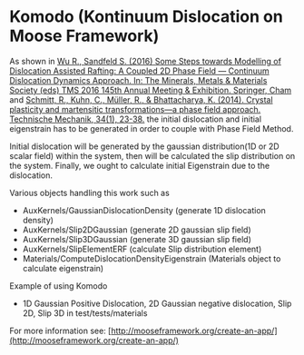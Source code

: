 Komodo (Kontinuum Dislocation on Moose Framework)
=====

As shown in [Wu R., Sandfeld S. (2016) Some Steps towards Modelling of Dislocation Assisted Rafting: A Coupled 2D Phase Field — Continuum Dislocation Dynamics Approach. In: The Minerals, Metals & Materials Society (eds) TMS 2016 145th Annual Meeting & Exhibition. Springer, Cham](https://link.springer.com/chapter/10.1007/978-3-319-48254-5_77#citeas) and [Schmitt, R., Kuhn, C., Müller, R., & Bhattacharya, K. (2014). Crystal plasticity and martensitic transformations—a phase field approach. Technische Mechanik, 34(1), 23-38.](http://www.uni-magdeburg.de/ifme/zeitschrift_tm/2014_Heft1/03_Schmitt.pdf) the initial dislocation and initial eigenstrain has to be generated in order to couple with Phase Field Method.

Initial dislocation will be generated by the gaussian distribution(1D or 2D scalar field) within the system, then will be calculated the slip distribution on the system. Finally, we ought to calculate initial Eigenstrain due to the dislocation.

Various objects handling this work such as
  - AuxKernels/GaussianDislocationDensity (generate 1D dislocation density)
  - AuxKernels/Slip2DGaussian (generate 2D gaussian slip field)
  - AuxKernels/Slip3DGaussian (generate 3D gaussian slip field)
  - AuxKernels/SlipElementERF (calculate Slip distribution element)
  - Materials/ComputeDislocationDensityEigenstrain (Materials object to calculate eigenstrain)

Example of using Komodo
  - 1D Gaussian Positive Dislocation, 2D Gaussian negative dislocation, Slip 2D, Slip 3D in test/tests/materials

For more information see: [http://mooseframework.org/create-an-app/](http://mooseframework.org/create-an-app/)

